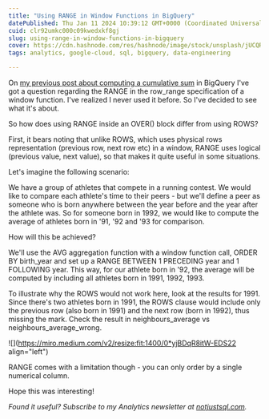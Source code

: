 ```yaml
---
title: "Using RANGE in Window Functions in BigQuery"
datePublished: Thu Jan 11 2024 10:39:12 GMT+0000 (Coordinated Universal Time)
cuid: clr92umkc000c09kwedxkf8gj
slug: using-range-in-window-functions-in-bigquery
cover: https://cdn.hashnode.com/res/hashnode/image/stock/unsplash/jUCQRQeRs3k/upload/5927fa0f6c7e32d62d5b62dfae90a29e.jpeg
tags: analytics, google-cloud, sql, bigquery, data-engineering

---
```


On [my previous post about computing a cumulative sum](https://datawise.dev/computing-a-cumulative-sum-in-bigquery) in BigQuery I've got a question regarding the RANGE in the row\_range specification of a window function. I've realized I never used it before. So I've decided to see what it's about.

So how does using RANGE inside an OVER() block differ from using ROWS?

First, it bears noting that unlike ROWS, which uses physical rows representation (previous row, next row etc) in a window, RANGE uses logical (previous value, next value), so that makes it quite useful in some situations.

Let's imagine the following scenario:

We have a group of athletes that compete in a running contest. We would like to compare each athlete's time to their peers - but we'll define a peer as someone who is born anywhere between the year before and the year after the athlete was. So for someone born in 1992, we would like to compute the average of athletes born in '91, '92 and '93 for comparison.

How will this be achieved?

We'll use the AVG aggregation function with a window function call, ORDER BY birth\_year and set up a RANGE BETWEEN 1 PRECEDING year and 1 FOLLOWING year. This way, for our athlete born in '92, the average will be computed by including all athletes born in 1991, 1992, 1993.

To illustrate why the ROWS would not work here, look at the results for 1991. Since there's two athletes born in 1991, the ROWS clause would include only the previous row (also born in 1991) and the next row (born in 1992), thus missing the mark. Check the result in neighbours\_average vs neighbours\_average\_wrong.

![](https://miro.medium.com/v2/resize:fit:1400/0*yjBDqR8itW-EDS22 align="left")

RANGE comes with a limitation though - you can only order by a single numerical column.

Hope this was interesting!

*Found it useful? Subscribe to my Analytics newsletter at* [*notjustsql.com*](https://www.notjustsql.com)*.*